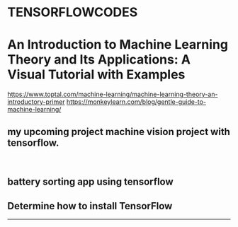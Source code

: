 # TENSORFLOWCODES
<h1>An Introduction to Machine Learning Theory and Its Applications: A Visual Tutorial with Examples</h1>

https://www.toptal.com/machine-learning/machine-learning-theory-an-introductory-primer
https://monkeylearn.com/blog/gentle-guide-to-machine-learning/

<h2>my upcoming project machine vision project with tensorflow.</h2><br>
<h2>battery sorting app using tensorflow</h2>

<h2>Determine how to install TensorFlow</h2><hr>

